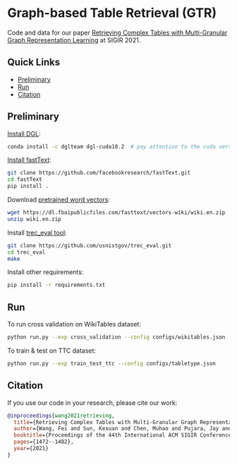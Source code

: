 # Graph-based Table Retrieval (GTR)
Code and data for our paper [Retrieving Complex Tables with Multi-Granular Graph Representation Learning](https://arxiv.org/abs/2105.01736) at SIGIR 2021.

## Quick Links
  - [Preliminary](#preliminary)
  - [Run](#run)
  - [Citation](#citation)

## Preliminary

[Install DGL](https://docs.dgl.ai/en/0.4.x/install/):
```bash
conda install -c dglteam dgl-cuda10.2  # pay attention to the cuda version
```

[Install fastText](https://fasttext.cc/docs/en/support.html):
```bash
git clone https://github.com/facebookresearch/fastText.git
cd fastText
pip install .
```

Download [pretrained word vectors](https://fasttext.cc/docs/en/pretrained-vectors.html):
```bash
wget https://dl.fbaipublicfiles.com/fasttext/vectors-wiki/wiki.en.zip
unzip wiki.en.zip
```

Install [trec_eval tool](https://github.com/usnistgov/trec_eval):
```bash
git clone https://github.com/usnistgov/trec_eval.git
cd trec_eval
make
```

Install other requirements:
```bash
pip install -r requirements.txt
```

## Run
To run cross validation on WikiTables dataset:
```bash
python run.py --exp cross_validation --config configs/wikitables.json
```

To train & test on TTC dataset:
```bash
python run.py --exp train_test_ttc --config configs/tabletype.json
```

## Citation
If you use our code in your research, please cite our work:
```bibtex
@inproceedings{wang2021retrieving,
  title={Retrieving Complex Tables with Multi-Granular Graph Representation Learning},
  author={Wang, Fei and Sun, Kexuan and Chen, Muhao and Pujara, Jay and Szekely, Pedro},
  booktitle={Proceedings of the 44th International ACM SIGIR Conference on Research and Development in Information Retrieval},
  pages={1472--1482},
  year={2021}
}
```
